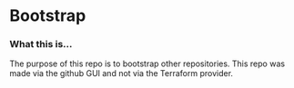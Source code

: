 # Bootstrap

### What this is...

The purpose of this repo is to bootstrap other repositories. This repo was made via the github GUI and not via the Terraform provider.

